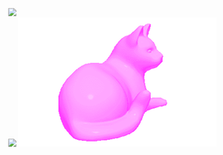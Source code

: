  <div align="left">
    <img src="https://github-readme-stats.vercel.app/api/top-langs/?username=Recognitions&theme=transparent">
 <div>
   <img src="https://komarev.com/ghpvc/?username=Regocnitions&color=00a4ca&label=Stalkers">
    <img src="cat.gif">
 </div>
</div>
